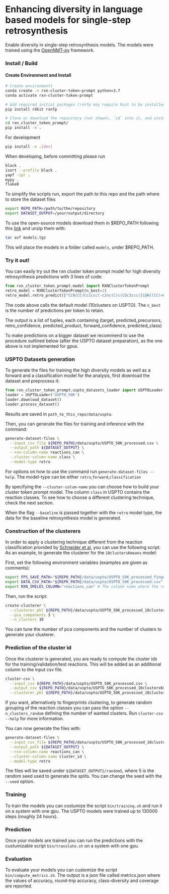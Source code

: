 # Enhancing diversity in language based models for single-step retrosynthesis

Enable diversity in single-step retrosynthesis models. The models were
trained using the [OpenNMT-py](https://github.com/OpenNMT/OpenNMT-py) framework.

### Install / Build
#### Create Environment and Install
```bash
# Create environmentt
conda create -n rxn-cluster-token-prompt python=3.7
conda activate rxn-cluster-token-prompt

# Add required initial packages (rxnfp may require Rust to be installed)
pip install rdkit rxnfp

# Clone or download the repository (not shown), `cd` into it, and install it as a Python package
cd rxn_cluster_token_prompt/
pip install -e .
```
For development
```bash
pip install -e .[dev]
```
When developing, before committing please run
```bash
black .
isort --profile black .
yapf -ipr .
mypy .
flake8
```
To simplify the scripts run, export the path to this repo
and the path where to store the dataset files
```bash
export REPO_PATH=/path/to/the/repository
export DATASET_OUTPUT=/your/output/directory
```
To use the open-source models download them in $REPO_PATH following this [link](https://doi.org/10.6084/m9.figshare.20121944.v1) and unzip them with:
```bash
tar xvf models.tgz
```
This will place the models in a folder called `models`, under $REPO_PATH.

### Try it out!
You can easily try out the rxn cluster token prompt model for high diversity retrosynthesis
predictions with 3 lines of code:
```python
from rxn_cluster_token_prompt.model import RXNClusterTokenPrompt
retro_model = RXNClusterTokenPrompt(n_best=1)
retro_model.retro_predict(["CCN(CC)Cc1ccc(-c2nc(C)c(COc3ccc([C@H](CC(=O)N4C(=O)OC[C@@H]4Cc4ccccc4)c4ccon4)cc3)s2)cc1"], reorder_by_forward_likelihood=True, verbose=True)
```

The code above calls the default model (10clusters on USPTO). 
The `n_best` is the number of predictions per token to retain.

The output is a list of tuples, each containing (target, predicted_precursors, retro_confidence, predicted_product, forward_confidence, predicted_class)

To make predictions on a bigger dataset we recommend to use the procedure outlined
below (after the USPTO dataset preparation), as the one above is not implemented for gpus.

### USPTO Datasets generation
To generate the files for training the high diversity models
as well as a forward and a classification model for the analysis, 
first download the dataset and preprocess it:
```python
from rxn_cluster_token_prompt.uspto_datasets_loader import USPTOLoader
loader = USPTOLoader('USPTO_50K')
loader.download_dataset()
loader.process_dataset()
```
Results are saved in `path_to_this_repo/data/uspto`.

Then, you can generate the files for training and inference with the command:
```bash
generate-dataset-files \
  --input_csv_file ${REPO_PATH}/data/uspto/USPTO_50K_processed.csv \
  --output_path ${DATASET_OUTPUT} \
  --rxn-column-name reactions_can \
  --cluster-column-name class \
  --model-type retro
```
For options on how to use the command run `generate-dataset-files --help`.
The model-type can be either `retro`,`forward`,`classification`

By specifying the `--cluster-colum-name` you can choose how to build your cluster token prompt model.
The column `class` in USPTO contains the reaction classes. To see how to choose
a different clustering technique, check the next section.

When the flag `--baseline` is passed together with the `retro` model type, the data
for the baseline retrosynthesis model is generated.

### Construction of the clusterers
In order to apply a clustering technique different from the reaction classification
provided by [Schneider et al](https://doi.org/10.1021/acs.jcim.6b00564), you can use the following script.
As an example, to generate the clusterer for the `10clustersKmeans` model:

First, set the following environment variables (examples are given as comments):
```bash
export FPS_SAVE_PATH="${REPO_PATH}/data/uspto/USPTO_50K_processed_fingerprints.pkl" # The absolute filepath where to store the computed fingerprints
export DATA_CSV_PATH="${REPO_PATH}/data/uspto/USPTO_50K_processed.csv" # The absolute path to the data on which to compute the fingerprints 
export RXN_SMILES_COLUMN="reactions_can" # The column name where the reactions are stored # 
```
Then, run the script:
```bash
create-clusterer \
  --clusterer_pkl ${REPO_PATH}/data/uspto/USPTO_50K_processed_10clustersKmeans_clusterer.pkl \
  --pca_components 3 \
  --n_clusters 10
```

You can tune the number of pca components and the number of clusters to
generate your clusterer.

### Prediction of the cluster id
Once the clusterer is generated, you are ready to compute the cluster ids
for the training/validation/test reactions. This will be added as an additional column
to the input csv file.

```bash
cluster-csv \
  --input_csv ${REPO_PATH}/data/uspto/USPTO_50K_processed.csv \
  --output_csv ${REPO_PATH}/data/uspto/USPTO_50K_processed_10clustersKmeans.csv \
  --clusterer_pkl ${REPO_PATH}/data/uspto/USPTO_50K_processed_10clustersKmeans_clusterer.pkl
```
If you want, alternatively to fingerprints clustering, to generate random grouping of the reaction classes 
you can pass the option `--n_clusters_random` defining
the number of wanted clusters.
Run `cluster-csv --help` for more information.

You can now generate the files with:
```bash
generate-dataset-files \
  --input_csv_file ${REPO_PATH}/data/uspto/USPTO_50K_processed_10clustersKmeans.csv \
  --output_path ${DATASET_OUTPUT} \
  --rxn-column-name reactions_can \
  --cluster-column-name cluster_id \
  --model-type retro
```
The files will be saved under `${DATASET_OUTPUT}/random5`, where 5 is the random seed used to 
generate the splits. You can change the seed with the `--seed` option.

### Training
To train the models you can costumize the script `bin/training.sh` and run it on a system with 
one gpu. The USPTO models were trained up to 130000 steps (roughly 24 hours).

### Prediction

Once your models are trained you can run the predictions with the custumizable script `bin/translate.sh` on a system with 
one gpu.

### Evaluation

To evaluate your models you can customize the script `bin/compute_metrics.sh`. The output is a json file called metrics.json
where the values of accuracy, round-trip accuracy, class-diversity and coverage are reported.
